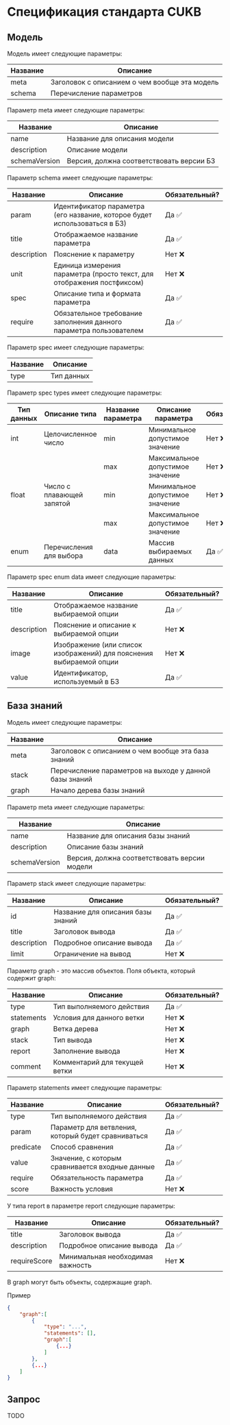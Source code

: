 # Спецификация стандарта CUKB

## Модель

Модель имеет следующие параметры:

| Название | Описание                                      |
| -------- | --------------------------------------------- |
| meta     | Заголовок с описанием о чем вообще эта модель |
| schema   | Перечисление параметров                       |

Параметр meta имеет следующие параметры:

| Название      | Описание                                 |
| ------------- | ---------------------------------------- |
| name          | Название для описания модели             |
| description   | Описание модели                          |
| schemaVersion | Версия, должна соответствовать версии БЗ |

Параметр schema имеет следующие параметры:

| Название    | Описание                                                                  | Обязательный? |
| ----------- | ------------------------------------------------------------------------- | ------------- |
| param       | Идентификатор параметра (его название, которое будет использоваться в БЗ) | Да ✅          |
| title       | Отображаемое название параметра                                           | Да ✅          |
| description | Пояснение к параметру                                                     | Нет ❌         |
| unit        | Единица измерения параметра (просто текст, для отображения постфиксом)    | Нет ❌         |
| spec        | Описание типа и формата параметра                                         | Да ✅          |
| require     | Обязательное требование заполнения данного параметра пользователем        | Да ✅          |

Параметр spec имеет следующие параметры:

| Название | Описание   |
| -------- | ---------- |
| type     | Тип данных |

Параметр spec types имеет следующие параметры:

| Тип данных | Описание типа             | Название параметра | Описание параметра               | Обязательный? |
| ---------- | ------------------------- | ------------------ | -------------------------------- | ------------- |
| int        | Целочисленное число       | min                | Минимальное допустимое значение  | Нет ❌         |
|            |                           | max                | Максимальное допустимое значение | Нет ❌         |
| float      | Число с плавающей запятой | min                | Минимальное допустимое значение  | Нет ❌         |
|            |                           | max                | Максимальное допустимое значение | Нет ❌         |
| enum       | Перечисления для выбора   | data               | Массив выбираемых данных         | Да ✅          |

Параметр spec enum data имеет следующие параметры:

| Название    | Описание                                                            | Обязательный? |
| ----------- | ------------------------------------------------------------------- | ------------- |
| title       | Отображаемое название выбираемой опции                              | Да ✅          |
| description | Пояснение и описание к выбираемой опции                             | Нет ❌         |
| image       | Изображение (или список изображений) для пояснения выбираемой опции | Нет ❌         |
| value       | Идентификатор, используемый в БЗ                                    | Да ✅          |

## База знаний

Модель имеет следующие параметры:

| Название | Описание                                               |
| -------- | ------------------------------------------------------ |
| meta     | Заголовок с описанием о чем вообще эта база знаний     |
| stack    | Перечисление параметров на выходе у данной базы знаний |
| graph    | Начало дерева базы знаний                              |


Параметр meta имеет следующие параметры:

| Название      | Описание                                     |
| ------------- | -------------------------------------------- |
| name          | Название для описания базы знаний            |
| description   | Описание базы знаний                         |
| schemaVersion | Версия, должна соответствовать версии модели |

Параметр stack имеет следующие параметры:

| Название    | Описание                          | Обязательный? |
| ----------- | --------------------------------- | ------------- |
| id          | Название для описания базы знаний | Да ✅          |
| title       | Заголовок вывода                  | Да ✅          |
| description | Подробное описание вывода         | Да ✅          |
| limit       | Ограничение на вывод              | Нет ❌         |

Параметр graph - это массив объектов. Поля объекта, который содержит graph:

| Название   | Описание                      | Обязательный? |
| ---------- | ----------------------------- | ------------- |
| type       | Тип выполняемого действия     | Да ✅          |
| statements | Условия для данного ветки     | Нет ❌         |
| graph      | Ветка дерева                  | Нет ❌         |
| stack      | Тип вывода                    | Нет ❌         |
| report     | Заполнение вывода             | Нет ❌         |
| comment    | Комментарий для текущей ветки | Нет ❌         |

Параметр statements имеет следующие параметры:

| Название  | Описание                                           | Обязательный? |
| --------- | -------------------------------------------------- | ------------- |
| type      | Тип выполняемого действия                          | Да ✅          |
| param     | Параметр для ветвления, который будет сравниваться | Да ✅          |
| predicate | Способ сравнения                                   | Да ✅          |
| value     | Значение, с которым сравнивается входные данные    | Да ✅          |
| require   | Обязательность параметра                           | Да ✅          |
| score     | Важность условия                                   | Нет ❌         |

У типа report в параметре report следующие параметры:

| Название     | Описание                         | Обязательный? |
| ------------ | -------------------------------- | ------------- |
| title        | Заголовок вывода                 | Да ✅          |
| description  | Подробное описание вывода        | Да ✅          |
| requireScore | Минимальная необходимая важность | Нет ❌         |

В graph могут быть объекты, содержащие graph.

Пример

```json
{
    "graph":[
        {
            "type": "...",
            "statements": [],
            "graph":[
                {...}
            ] 
        },
        {...}
    ]
}
```

## Запрос

TODO
